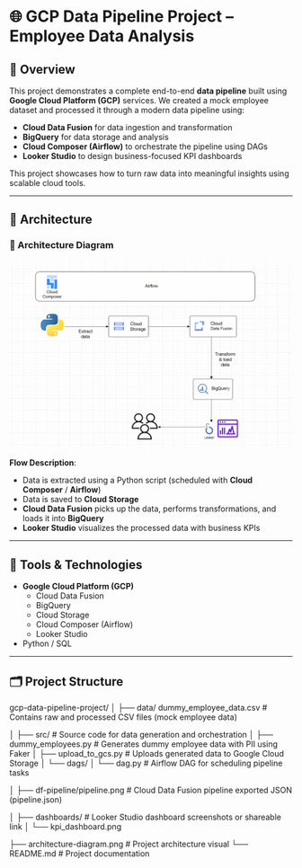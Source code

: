# 🌐 GCP Data Pipeline Project – Employee Data Analysis

## 🚀 Overview

This project demonstrates a complete end-to-end **data pipeline** built using **Google Cloud Platform (GCP)** services. We created a mock employee dataset and processed it through a modern data pipeline using:

- **Cloud Data Fusion** for data ingestion and transformation  
- **BigQuery** for data storage and analysis  
- **Cloud Composer (Airflow)** to orchestrate the pipeline using DAGs  
- **Looker Studio** to design business-focused KPI dashboards  

This project showcases how to turn raw data into meaningful insights using scalable cloud tools.

---

## 🧱 Architecture

### 📌 Architecture Diagram

![Architecture Diagram](architecture-diagram.png)

**Flow Description**:
- Data is extracted using a Python script (scheduled with **Cloud Composer** / **Airflow**)
- Data is saved to **Cloud Storage**
- **Cloud Data Fusion** picks up the data, performs transformations, and loads it into **BigQuery**
- **Looker Studio** visualizes the processed data with business KPIs

---

## 🧰 Tools & Technologies

- **Google Cloud Platform (GCP)**  
  - Cloud Data Fusion  
  - BigQuery  
  - Cloud Storage  
  - Cloud Composer (Airflow)  
  - Looker Studio  
- Python / SQL

---

## 🗂️ Project Structure
gcp-data-pipeline-project/
│
├── data/  dummy_employee_data.csv                      # Contains raw and processed CSV files (mock employee data)



│
├── src/                          # Source code for data generation and orchestration
│   ├── dummy_employees.py   # Generates dummy employee data with PII using Faker
│   ├── upload_to_gcs.py            # Uploads generated data to Google Cloud Storage
│   └── dags/
│       └── dag.py  # Airflow DAG for scheduling pipeline tasks



│
├── df-pipeline/pipeline.png                 # Cloud Data Fusion pipeline exported JSON (pipeline.json)



│
├── dashboards/                  # Looker Studio dashboard screenshots or shareable link
│   └── kpi_dashboard.png



├── architecture-diagram.png     # Project architecture visual
└── README.md                    # Project documentation



